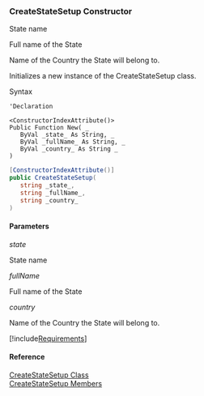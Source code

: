 ﻿### CreateStateSetup Constructor

State name

Full name of the State

Name of the Country the State will belong to.

Initializes a new instance of the CreateStateSetup class.

Syntax

```vbnet
'Declaration

<ConstructorIndexAttribute()>
Public Function New( _
   ByVal _state_ As String, _
   ByVal _fullName_ As String, _
   ByVal _country_ As String _
)
```

```csharp
[ConstructorIndexAttribute()]
public CreateStateSetup( 
   string _state_,
   string _fullName_,
   string _country_
)
```

#### Parameters

_state_

State name

_fullName_

Full name of the State

_country_

Name of the Country the State will belong to.

[!include[Requirements](../partials/requirements.md)]

#### Reference

[CreateStateSetup Class](FChoice.Toolkits.Clarify~FChoice.Toolkits.Clarify.Interfaces.CreateStateSetup.md)  
[CreateStateSetup Members](FChoice.Toolkits.Clarify~FChoice.Toolkits.Clarify.Interfaces.CreateStateSetup_members.md)